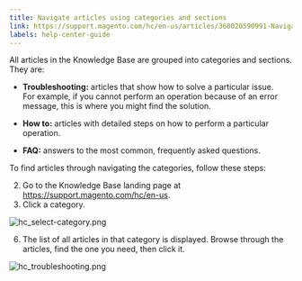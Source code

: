 ```yaml
---
title: Navigate articles using categories and sections
link: https://support.magento.com/hc/en-us/articles/360020590991-Navigate-articles-using-categories-and-sections
labels: help-center-guide
---
```


All articles in the Knowledge Base are grouped into categories and sections. They are:

 
 *  **Troubleshooting:** articles that show how to solve a particular issue.   
For example, if you cannot perform an operation because of an error message, this is where you might find the solution.  
  
 
 *  **How to:** articles with detailed steps on how to perform a particular operation.  
  
 
 *  **FAQ:** answers to the most common, frequently asked questions.
 
 To find articles through navigating the categories, follow these steps:

 
 2. Go to the Knowledge Base landing page at <https://support.magento.com/hc/en-us>.
 4. Click a category.  
  
![hc_select-category.png](https://support.magento.com/hc/article_attachments/360016478792/hc_select-category.png)  
  
 
 6. The list of all articles in that category is displayed. Browse through the articles, find the one you need, then click it.  
  
![hc_troubleshooting.png](https://support.magento.com/hc/article_attachments/360016530131/hc_troubleshooting.png)  
  
  
 
 
